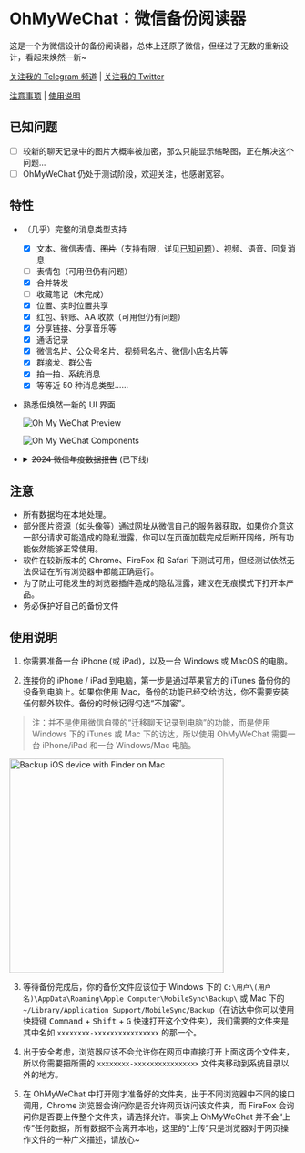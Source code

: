 # OhMyWeChat：微信备份阅读器

这是一个为微信设计的备份阅读器，总体上还原了微信，但经过了无数的重新设计，看起来焕然一新~  

[关注我的 Telegram 频道](https://t.me/chclt_hi) | [关注我的 Twitter](https://twitter.com/realChclt)

[注意事项](#注意) | [使用说明](#使用说明)

## 已知问题

- [ ] 较新的聊天记录中的图片大概率被加密，那么只能显示缩略图，正在解决这个问题...
- [ ] OhMyWeChat 仍处于测试阶段，欢迎关注，也感谢宽容。

## 特性

- （几乎）完整的消息类型支持

    - [x] 文本、微信表情、~~图片~~（支持有限，详见[已知问题](#已知问题)）、视频、语音、回复消息
    - [ ] 表情包（可用但仍有问题）
    - [x] 合并转发
    - [ ] 收藏笔记（未完成）
    - [x] 位置、实时位置共享
    - [x] 红包、转账、AA 收款（可用但仍有问题）
    - [x] 分享链接、分享音乐等
    - [x] 通话记录
    - [x] 微信名片、公众号名片、视频号名片、微信小店名片等
    - [x] 群接龙、群公告
    - [x] 拍一拍、系统消息
    - [x] 等等近 50 种消息类型……
  
- 熟悉但焕然一新的 UI 界面

  ![Oh My WeChat Preview](https://github.com/user-attachments/assets/6b3dac37-44eb-4013-8c2d-4311a73daa52)

  ![Oh My WeChat Components](https://github.com/user-attachments/assets/e46e4db9-5cd3-4a5a-952e-320044b8630e)

- <details><summary><del>2024 微信年度数据报告</del> (已下线)</summary>

  ![WeChat Wrapped 2024](https://github.com/user-attachments/assets/76b31eca-c671-43a9-8aa4-cb77e396e41c)

</details>

## 注意

- 所有数据均在本地处理。
- 部分图片资源（如头像等）通过网址从微信自己的服务器获取，如果你介意这一部分请求可能造成的隐私泄露，你可以在页面加载完成后断开网络，所有功能依然能够正常使用。
- 软件在较新版本的 Chrome、FireFox 和 Safari 下测试可用，但经测试依然无法保证在所有浏览器中都能正确运行。
- 为了防止可能发生的浏览器插件造成的隐私泄露，建议在无痕模式下打开本产品。
- 务必保护好自己的备份文件

## 使用说明

1. 你需要准备一台 iPhone (或 iPad)，以及一台 Windows 或 MacOS 的电脑。

2. 连接你的 iPhone / iPad 到电脑，第一步是通过苹果官方的 iTunes 备份你的设备到电脑上。如果你使用 Mac，备份的功能已经交给访达，你不需要安装任何额外软件。备份的时候记得勾选“不加密”。

> 注：并不是使用微信自带的“迁移聊天记录到电脑”的功能，而是使用 Windows 下的 iTunes 或 Mac 下的访达，所以使用 OhMyWeChat 需要一台 iPhone/iPad 和一台 Windows/Mac 电脑。

<img width="376" alt="Backup iOS device with Finder on Mac" src="https://github.com/user-attachments/assets/6ea81d05-3cdc-4752-9f16-c4b1caa87379" />

3. 等待备份完成后，你的备份文件应该位于 Windows 下的 `C:\用户\(用户名)\AppData\Roaming\Apple Computer\MobileSync\Backup\` 或 Mac 下的 `~/Library/Application Support/MobileSync/Backup`（在访达中你可以使用快捷键 <kbd>Command</kbd> + <kbd>Shift</kbd> + <kbd>G</kbd> 快速打开这个文件夹），我们需要的文件夹是其中名如 `xxxxxxxx-xxxxxxxxxxxxxxxx` 的那一个。

4. 出于安全考虑，浏览器应该不会允许你在网页中直接打开上面这两个文件夹，所以你需要把所需的 `xxxxxxxx-xxxxxxxxxxxxxxxx` 文件夹移动到系统目录以外的地方。

5. 在 OhMyWeChat 中打开刚才准备好的文件夹，出于不同浏览器中不同的接口调用，Chrome 浏览器会询问你是否允许网页访问该文件夹，而 FireFox 会询问你是否要上传整个文件夹，请选择允许。事实上 OhMyWeChat 并不会“上传”任何数据，所有数据不会离开本地，这里的“上传”只是浏览器对于网页操作文件的一种广义描述，请放心~
